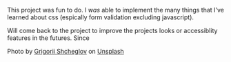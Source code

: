 This project was fun to do. I *was* able to implement the many things that I've learned about css (espically form validation excluding javascript).

Will come back to the project to improve the projects looks or accessiblity features in the futures. Since 

Photo by <a href="https://unsplash.com/@shegiva?utm_content=creditCopyText&utm_medium=referral&utm_source=unsplash">Grigorii Shcheglov</a> on <a href="https://unsplash.com/photos/an-aerial-view-of-a-body-of-water-rnejLwmsW1c?utm_content=creditCopyText&utm_medium=referral&utm_source=unsplash">Unsplash</a>
